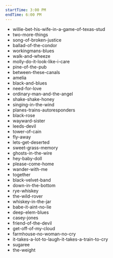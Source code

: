```yaml
---
startTime: 3:00 PM
endTime: 6:00 PM
---
```


- willie-bet-his-wife-in-a-game-of-texas-stud
- two-more-things
- song-of-broken-justice
- ballad-of-the-condor
- workingmans-blues
- walk-and-wheeze
- molly-do-it-look-like-i-care
- pine-of-the-pub
- between-these-canals
- amelia
- black-and-blues
- need-for-love
- ordinary-man-and-the-angel
- shake-shake-honey
- singing-in-the-wind
- planes-trains-autoresponders
- black-rose
- wayward-sister
- leeds-devil
- tower-of-cain
- fly-away
- lets-get-deserted
- sweet-grass-memory
- ghosts-in-the-wire
- hey-baby-doll
- please-come-home
- wander-with-me
- together
- black-velvet-band
- down-in-the-bottom
- rye-whiskey
- the-wild-rover
- whiskey-in-the-jar
- babe-it-aint-no-lie
- deep-elem-blues
- casey-jones
- friend-of-the-devil
- get-off-of-my-cloud
- farmhouse-no-woman-no-cry
- it-takes-a-lot-to-laugh-it-takes-a-train-to-cry
- sugaree
- the-weight
